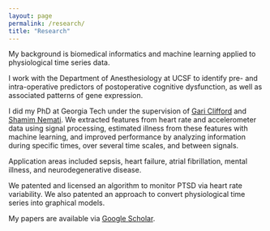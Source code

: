 ```yaml
---
layout: page
permalink: /research/
title: "Research"
---
```


My background is biomedical informatics and machine learning applied to physiological time series data.

I work with the Department of Anesthesiology at UCSF to identify pre- and intra-operative predictors of postoperative cognitive dysfunction, as well as associated patterns of gene expression.

I did my PhD at Georgia Tech under the supervision of [Gari Clifford](http://gdclifford.info/people/gari) and [Shamim Nemati](http://nematilab.info/people/shamim/index.html). We extracted features from heart rate and accelerometer data using signal processing, estimated illness from these features with machine learning, and improved performance by analyzing information during specific times, over several time scales, and between signals.

Application areas included sepsis, heart failure, atrial fibrillation, mental illness, and neurodegenerative disease.

We patented and licensed an algorithm to monitor PTSD via heart rate variability. We also patented an approach to convert physiological time series into graphical models.

My papers are available via [Google Scholar](https://scholar.google.com/citations?hl=en&user=APy8nq4AAAAJ&view_op=list_works&sortby=pubdate).
